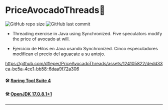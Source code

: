 # PriceAvocadoThreads🧵

![GitHub repo size](https://img.shields.io/github/repo-size/dfleper/PriceAvocadoThreads?logo=github)
![GitHub last commit](https://img.shields.io/github/last-commit/dfleper/PriceAvocadoThreads?color=blue&label=last-commit&logo=github&logoColor=white)

- Threading exercise in Java using Synchronized. 
Five speculators modify the price of avocado at will.

- Ejercicio de Hilos en Java usando Synchronized. 
Cinco especuladores modifican el precio del aguacate a su antojo.

https://github.com/dfleper/PriceAvocadoThreads/assets/124105822/dedd33ca-be5a-4ce1-bb58-6daa9f72a306

#### 🛠 [Spring Tool Suite 4](https://spring.io/tools)
#### 🛠 [OpenJDK 17.0.8.1+1](https://developer.ibm.com/languages/java/semeru-runtimes/downloads/) 
-----
